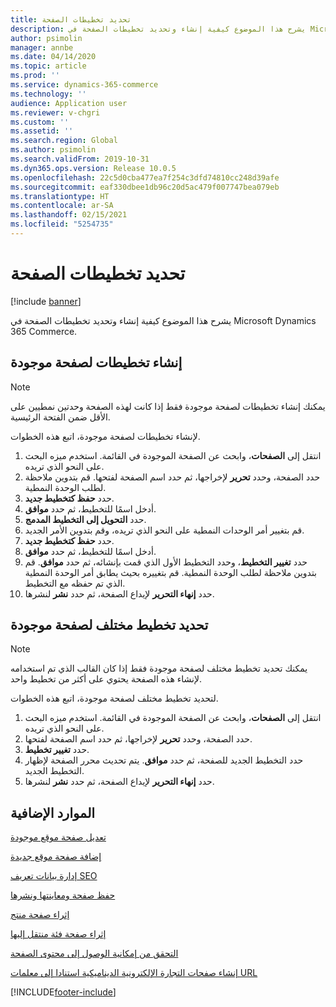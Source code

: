 ```yaml
---
title: تحديد تخطيطات الصفحة
description: يشرح هذا الموضوع كيفية إنشاء وتحديد تخطيطات الصفحة في Microsoft Dynamics 365 Commerce.
author: psimolin
manager: annbe
ms.date: 04/14/2020
ms.topic: article
ms.prod: ''
ms.service: dynamics-365-commerce
ms.technology: ''
audience: Application user
ms.reviewer: v-chgri
ms.custom: ''
ms.assetid: ''
ms.search.region: Global
ms.author: psimolin
ms.search.validFrom: 2019-10-31
ms.dyn365.ops.version: Release 10.0.5
ms.openlocfilehash: 22c5d0cba477ea7f254c3dfd74810cc248d39afe
ms.sourcegitcommit: eaf330dbee1db96c20d5ac479f007747bea079eb
ms.translationtype: HT
ms.contentlocale: ar-SA
ms.lasthandoff: 02/15/2021
ms.locfileid: "5254735"
---
```

# <a name="select-page-layouts"></a>تحديد تخطيطات الصفحة


[!include [banner](includes/banner.md)]

يشرح هذا الموضوع كيفية إنشاء وتحديد تخطيطات الصفحة في Microsoft Dynamics 365 Commerce.

## <a name="create-layouts-for-an-existing-page"></a>إنشاء تخطيطات لصفحة موجودة

> [!NOTE]
> يمكنك إنشاء تخطيطات لصفحة موجودة فقط إذا كانت لهذه الصفحة وحدتين نمطيين على الأقل ضمن الفتحة الرئيسية.

لإنشاء تخطيطات لصفحة موجودة، اتبع هذه الخطوات.

1. انتقل إلى **الصفحات**، وابحث عن الصفحة الموجودة في القائمة. استخدم ميزه البحث على النحو الذي تريده.
1. حدد الصفحة، وحدد **تحرير** لإخراجها، ثم حدد اسم الصفحة لفتحها. قم بتدوين ملاحظة لطلب الوحدة النمطية.
1. حدد **حفظ كتخطيط جديد**.
1. أدخل اسمًا للتخطيط، ثم حدد **موافق**.
1. حدد **التحويل إلى التخطيط المدمج**.
1. قم بتغيير أمر الوحدات النمطية على النحو الذي تريده، وقم بتدوين الأمر الجديد.
1. حدد **حفظ كتخطيط جديد**.
1. أدخل اسمًا للتخطيط، ثم حدد **موافق**.
1. حدد **تغيير التخطيط**، وحدد التخطيط الأول الذي قمت بإنشائه، ثم حدد **موافق**. قم بتدوين ملاحظة لطلب الوحدة النمطية. قم بتغييره بحيث يطابق أمر الوحدة النمطية الذي تم حفظه مع التخطيط.
1. حدد **إنهاء التحرير** لإيداع الصفحة، ثم حدد **نشر** لنشرها. 

## <a name="select-a-different-layout-for-an-existing-page"></a>تحديد تخطيط مختلف لصفحة موجودة

> [!NOTE]
> يمكنك تحديد تخطيط مختلف لصفحة موجودة فقط إذا كان القالب الذي تم استخدامه لإنشاء هذه الصفحة يحتوي على أكثر من تخطيط واحد.

لتحديد تخطيط مختلف لصفحة موجودة، اتبع هذه الخطوات.

1. انتقل إلى **الصفحات**، وابحث عن الصفحة الموجودة في القائمة. استخدم ميزه البحث على النحو الذي تريده.
1. حدد الصفحة، وحدد **تحرير** لإخراجها، ثم حدد اسم الصفحة لفتحها.
1. حدد **تغيير تخطيط**.
1. حدد التخطيط الجديد للصفحة، ثم حدد **موافق**. يتم تحديث محرر الصفحة لإظهار التخطيط الجديد.
1. حدد **إنهاء التحرير** لإيداع الصفحة، ثم حدد **نشر** لنشرها.

## <a name="additional-resources"></a>الموارد الإضافية

[تعديل صفحة موقع موجودة](modify-existing-page.md)

[إضافة صفحة موقع جديدة](add-new-page.md)

[إدارة بيانات تعريف SEO](manage-seo-metadata.md)

[حفظ صفحة ومعاينتها ونشرها](save-preview-publish-page.md)

[إثراء صفحة منتج](enrich-product-page.md)

[إثراء صفحة فئة منتقل إليها‬](enrich-category-page.md)

[التحقق من إمكانية الوصول إلى محتوى الصفحة](verify-accessibility.md)

[إنشاء صفحات التجارة الإلكترونية الديناميكية استنادا إلى معلمات URL](create-dynamic-pages.md)



[!INCLUDE[footer-include](../includes/footer-banner.md)]